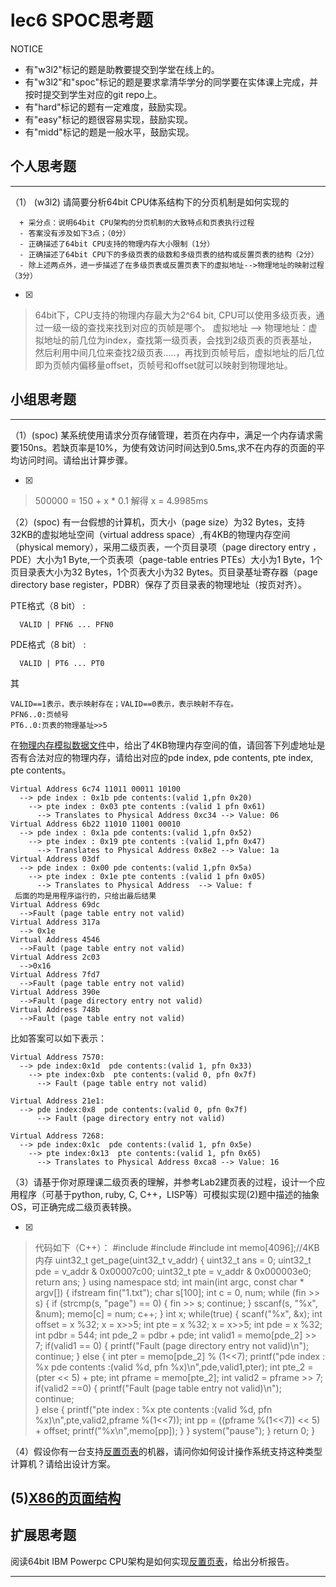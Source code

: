 # lec6 SPOC思考题


NOTICE
- 有"w3l2"标记的题是助教要提交到学堂在线上的。
- 有"w3l2"和"spoc"标记的题是要求拿清华学分的同学要在实体课上完成，并按时提交到学生对应的git repo上。
- 有"hard"标记的题有一定难度，鼓励实现。
- 有"easy"标记的题很容易实现，鼓励实现。
- 有"midd"标记的题是一般水平，鼓励实现。


## 个人思考题
---

（1） (w3l2) 请简要分析64bit CPU体系结构下的分页机制是如何实现的
```
  + 采分点：说明64bit CPU架构的分页机制的大致特点和页表执行过程
  - 答案没有涉及如下3点；（0分）
  - 正确描述了64bit CPU支持的物理内存大小限制（1分）
  - 正确描述了64bit CPU下的多级页表的级数和多级页表的结构或反置页表的结构（2分）
  - 除上述两点外，进一步描述了在多级页表或反置页表下的虚拟地址-->物理地址的映射过程（3分）
 ```
- [x]  

>    64bit下，CPU支持的物理内存最大为2^64 bit,
     CPU可以使用多级页表，通过一级一级的查找来找到对应的页帧是哪个。
     虚拟地址 --> 物理地址：虚拟地址的前几位为index，查找第一级页表，会找到2级页表的页表基址，然后利用中间几位来查找2级页表.....，再找到页帧号后，虚拟地址的后几位即为页帧内偏移量offset，页帧号和offset就可以映射到物理地址。

## 小组思考题
---

（1）(spoc) 某系统使用请求分页存储管理，若页在内存中，满足一个内存请求需要150ns。若缺页率是10%，为使有效访问时间达到0.5ms,求不在内存的页面的平均访问时间。请给出计算步骤。 

- [x]  

>  500000 = 150 + x * 0.1  解得 x = 4.9985ms

（2）(spoc) 有一台假想的计算机，页大小（page size）为32 Bytes，支持32KB的虚拟地址空间（virtual address space）,有4KB的物理内存空间（physical memory），采用二级页表，一个页目录项（page directory entry ，PDE）大小为1 Byte,一个页表项（page-table entries
PTEs）大小为1 Byte，1个页目录表大小为32 Bytes，1个页表大小为32 Bytes。页目录基址寄存器（page directory base register，PDBR）保存了页目录表的物理地址（按页对齐）。

PTE格式（8 bit） :
```
  VALID | PFN6 ... PFN0
```
PDE格式（8 bit） :
```
  VALID | PT6 ... PT0
```
其
```
VALID==1表示，表示映射存在；VALID==0表示，表示映射不存在。
PFN6..0:页帧号
PT6..0:页表的物理基址>>5
```
在[物理内存模拟数据文件](./03-2-spoc-testdata.md)中，给出了4KB物理内存空间的值，请回答下列虚地址是否有合法对应的物理内存，请给出对应的pde index, pde contents, pte index, pte contents。
```
Virtual Address 6c74 11011 00011 10100 
  --> pde index : 0x1b pde contents:(valid 1,pfn 0x20)
    --> pte index : 0x03 pte contents :(valid 1 pfn 0x61)
      --> Translates to Physical Address 0xc34 --> Value: 06
Virtual Address 6b22 11010 11001 00010
  --> pde index : 0x1a pde contents:(valid 1,pfn 0x52)
    --> pte index : 0x19 pte contents :(valid 1,pfn 0x47)
      --> Translates to Physical Address 0x8e2 --> Value: 1a
Virtual Address 03df
  --> pde index : 0x00 pde contents:(valid 1,pfn 0x5a)
    --> pte index : 0x1e pte contents :(valid 1 pfn 0x05)
      --> Translates to Physical Address  --> Value: f
 后面的均是用程序运行的，只给出最后结果
Virtual Address 69dc
  -->Fault (page table entry not valid)
Virtual Address 317a
  --> 0x1e
Virtual Address 4546
  -->Fault (page table entry not valid)
Virtual Address 2c03
  -->0x16
Virtual Address 7fd7
  -->Fault (page table entry not valid)
Virtual Address 390e
  -->Fault (page directory entry not valid)
Virtual Address 748b
  -->Fault (page table entry not valid)
```

比如答案可以如下表示：
```
Virtual Address 7570:
  --> pde index:0x1d  pde contents:(valid 1, pfn 0x33)
    --> pte index:0xb  pte contents:(valid 0, pfn 0x7f)
      --> Fault (page table entry not valid)
      
Virtual Address 21e1:
  --> pde index:0x8  pde contents:(valid 0, pfn 0x7f)
      --> Fault (page directory entry not valid)

Virtual Address 7268:
  --> pde index:0x1c  pde contents:(valid 1, pfn 0x5e)
    --> pte index:0x13  pte contents:(valid 1, pfn 0x65)
      --> Translates to Physical Address 0xca8 --> Value: 16
```



（3）请基于你对原理课二级页表的理解，并参考Lab2建页表的过程，设计一个应用程序（可基于python, ruby, C, C++，LISP等）可模拟实现(2)题中描述的抽象OS，可正确完成二级页表转换。

- [x]
> 代码如下（C++）：
\#include <iostream>
\#include <fstream>
\#include <sstream>
int memo[4096];//4KB内存
uint32_t get_page(uint32_t v_addr)
{
    uint32_t ans = 0;
    uint32_t pde = v_addr & 0x00007c00;
    uint32_t pte = v_addr & 0x000003e0;
    return ans;
}
using namespace std;
int main(int argc, const char * argv[]) {
    ifstream fin("1.txt");
    char s[100];
    int c = 0, num;
    while (fin >> s) {
        if (strcmp(s, "page") == 0) {
            fin >> s;
            continue;
        }
        sscanf(s, "%x", &num);
        memo[c] = num;
        c++;
    }
    int x;
    while(true)
    {
    scanf("%x", &x);
    int offset = x %32;
    x = x>>5;
    int  pte = x %32;
    x = x>>5;
    int pde = x %32;
    int pdbr = 544;
    int pde_2 = pdbr + pde;
    int valid1 = memo[pde_2] >> 7;
    if(valid1 == 0)
    {
     printf("Fault (page directory entry not valid)\n");
     continue;
    }
    else
    {
        int pter = memo[pde_2] % (1<<7);
        printf("pde index : %x pde contents :(valid %d, pfn %x)\n",pde,valid1,pter);
        int pte_2 = (pter << 5) + pte;
        int pframe = memo[pte_2];
        int valid2 = pframe >> 7;
        if(valid2 ==0)
        {
         printf("Fault (page table entry not valid)\n");       
         continue;  
        }
        else
        {
             printf("pte index : %x pte contents :(valid %d, pfn %x)\n",pte,valid2,pframe %(1<<7));
            int pp = ((pframe %(1<<7)) << 5) + offset;
            printf("%x\n",memo[pp]);
        }
    }
    system("pause");
    }
    return 0;
}

（4）假设你有一台支持[反置页表](http://en.wikipedia.org/wiki/Page_table#Inverted_page_table)的机器，请问你如何设计操作系统支持这种类型计算机？请给出设计方案。

 (5)[X86的页面结构](http://os.cs.tsinghua.edu.cn/oscourse/OS2015/lecture06#head-1f58ea81c046bd27b196ea2c366d0a2063b304ab)
--- 

## 扩展思考题

阅读64bit IBM Powerpc CPU架构是如何实现[反置页表](http://en.wikipedia.org/wiki/Page_table#Inverted_page_table)，给出分析报告。

--- 
